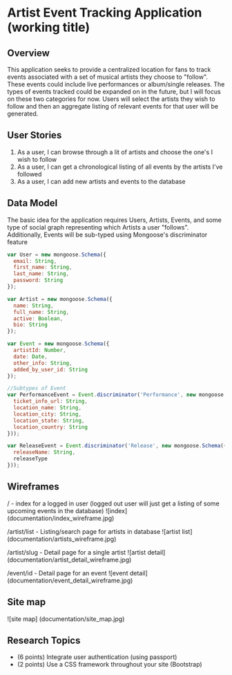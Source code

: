 # Artist Event Tracking Application (working title)

## Overview
This application seeks to provide a centralized location for fans to track events associated with a set of musical artists they choose to "follow". These events could include live performances or album/single releases. The types of events tracked could be expanded on in the future, but I will focus on these two categories for now. Users will select the artists they wish to follow and then an aggregate listing of relevant events for that user will be generated. 

## User Stories
1. As a user, I can browse through a lit of artists and choose the one's I wish to follow
2. As a user, I can get a chronological listing of all events by the artists I've followed
3. As a user, I can add new artists and events to the database

## Data Model
The basic idea for the application requires Users, Artists, Events, and some type of social graph representing which Artists a user "follows". Additionally, Events will be sub-typed using Mongoose's discriminator feature

```javascript
var User = new mongoose.Schema({
  email: String,
  first_name: String,
  last_name: String,
  password: String
});

var Artist = new mongoose.Schema({
  name: String,
  full_name: String,
  active: Boolean,
  bio: String
});

var Event = new mongoose.Schema({
  artistId: Number,
  date: Date,
  other_info: String,
  added_by_user_id: String
});

//Subtypes of Event
var PerformanceEvent = Event.discriminator('Performance', new mongoose.Schema({
  ticket_info_url: String,
  location_name: String,
  location_city: String,
  location_state: String,
  location_country: String
}));

var ReleaseEvent = Event.discriminator('Release', new mongoose.Schema({
  releaseName: String,
  releaseType
}));
```
## Wireframes
/ - index for a logged in user (logged out user will just get a listing of some upcoming events in the database)
![index] (documentation/index_wireframe.jpg)

/artist/list - Listing/search page for artists in database
![artist list] (documentation/artists_wireframe.jpg)

/artist/slug - Detail page for a single artist
![artist detail] (documentation/artist_detail_wireframe.jpg)

/event/id - Detail page for an event
![event detail] (documentation/event_detail_wireframe.jpg)

## Site map
![site map] (documentation/site_map.jpg)
 
## Research Topics
* (6 points) Integrate user authentication (using passport)
* (2 points) Use a CSS framework throughout your site (Bootstrap)
